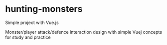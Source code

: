 # hunting-monsters

Simple project with Vue.js

Monster/player attack/defence interaction design with simple Vuej concepts for study and practice
